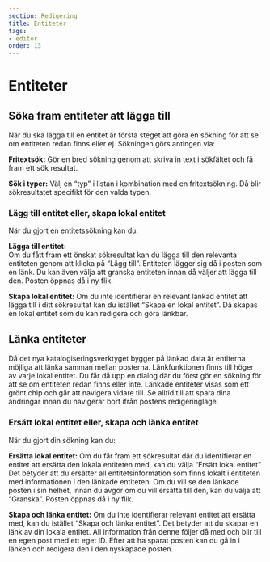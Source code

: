 ```yaml
---
section: Redigering
title: Entiteter
tags:
- editor
order: 13
---
```


# Entiteter


## Söka fram entiteter att lägga till
När du ska lägga till en entitet är första steget att göra en sökning för att se om entiteten redan finns eller ej. Sökningen görs antingen via:

**Fritextsök:** Gör en bred sökning genom att skriva in text i sökfältet och få fram ett sök resultat.

**Sök i typer:** Välj en “typ” i listan i kombination med en fritextsökning. Då blir sökresultatet specifikt för den valda typen.

### Lägg till entitet eller, skapa lokal entitet
När du gjort en entitetssökning kan du: 

**Lägga till entitet:**  
Om du fått fram ett önskat sökresultat kan du lägga till den relevanta entiteten genom att klicka på “Lägg till”. Entiteten lägger sig då i posten som en länk. Du kan även välja att granska entiteten innan då väljer att lägga till den. Posten öppnas då i ny flik.  

**Skapa lokal entitet:**
Om du inte identifierar en relevant länkad entitet att lägga till i ditt sökresultat kan du istället “Skapa en lokal entitet”. Då skapas en lokal entitet som du kan redigera och göra länkbar. 

## Länka entiteter
Då det nya katalogiseringsverktyget bygger på länkad data är entiterna möjliga att länka samman mellan posterna. Länkfunktionen finns till höger av varje lokal entitet. Du får då upp en dialog där du först gör en sökning för att se om entiteten redan finns eller inte. Länkade entiteter visas som ett grönt chip och går att navigera vidare till. Se alltid till att spara dina ändringar innan du navigerar bort ifrån postens redigeringläge.  

### Ersätt lokal entitet eller, skapa och länka entitet
När du gjort din sökning kan du: 

**Ersätta lokal entitet:**
Om du får fram ett sökresultat där du identifierar en entitet att ersätta den lokala entiteten med, kan du välja “Ersätt lokal entitet” Det betyder att du ersätter all entitetsinformation som finns lokalt i entiteten med informationen i den länkade entiteten. Om du vill se den länkade posten i sin helhet, innan du avgör om du vill ersätta till den, kan du välja att “Granska”. Posten öppnas då i ny flik. 

**Skapa och länka entitet:** 
Om du inte identifierar relevant entitet att ersätta med, kan du istället “Skapa och länka entitet”. Det betyder att du skapar en länk av din lokala entitet. All information från denne följer då med och blir till en egen post med ett eget ID. Efter att ha sparat posten kan du gå in i länken och redigera den i den nyskapade posten.
